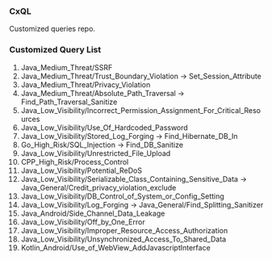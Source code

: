 ### CxQL
Customized queries repo.


### Customized Query List
1. Java_Medium_Threat/SSRF
2. Java_Medium_Threat/Trust_Boundary_Violation -> Set_Session_Attribute
3. Java_Medium_Threat/Privacy_Violation
4. Java_Medium_Threat/Absolute_Path_Traversal -> Find_Path_Traversal_Sanitize
5. Java_Low_Visibility/Incorrect_Permission_Assignment_For_Critical_Resources
6. Java_Low_Visibility/Use_Of_Hardcoded_Password
7. Java_Low_Visibility/Stored_Log_Forging -> Find_Hibernate_DB_In
8. Go_High_Risk/SQL_Injection -> Find_DB_Sanitize
9. Java_Low_Visibility/Unrestricted_File_Upload
10. CPP_High_Risk/Process_Control
11. Java_Low_Visibility/Potential_ReDoS
12. Java_Low_Visibility/Serializable_Class_Containing_Sensitive_Data -> Java_General/Credit_privacy_violation_exclude
13. Java_Low_Visibility/DB_Control_of_System_or_Config_Setting
14. Java_Low_Visibility/Log_Forging -> Java_General/Find_Splitting_Sanitizer
15. Java_Android/Side_Channel_Data_Leakage
16. Java_Low_Visibility/Off_by_One_Error
17. Java_Low_Visibility/Improper_Resource_Access_Authorization
18. Java_Low_Visibility/Unsynchronized_Access_To_Shared_Data
19. Kotlin_Android/Use_of_WebView_AddJavascriptInterface